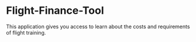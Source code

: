 # Flight-Finance-Tool
This application gives you access to learn about the costs and requirements of flight training.
